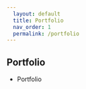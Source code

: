 ```yaml
---  
  layout: default  
  title: Portfolio    
  nav_order: 1  
  permalink: /portfolio  
---  
```


## Portfolio    
  - Portfolio  
